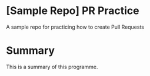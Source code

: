 # [Sample Repo] PR Practice
A sample repo for practicing how to create Pull Requests

# Summary
This is a summary of this programme.